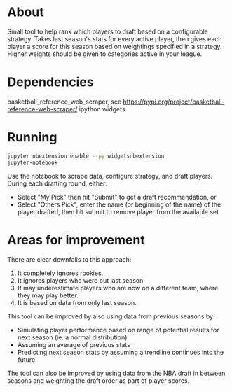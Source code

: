 # About
Small tool to help rank which players to draft based on a configurable strategy.
Takes last season's stats for every active player, then gives each player a score for this season based on weightings
specified in a strategy. Higher weights should be given to categories active in your league.

# Dependencies
basketball_reference_web_scraper, see https://pypi.org/project/basketball-reference-web-scraper/
ipython widgets

# Running
```bash
jupyter nbextension enable --py widgetsnbextension
jupyter-notebook
```

Use the notebook to scrape data, configure strategy, and draft players.
During each drafting round, either:
- Select "My Pick" then hit "Submit" to get a draft recommendation,
or
- Select "Others Pick", enter the name (or beginning of the name) of the player drafted, then hit submit to remove player from the available set

# Areas for improvement
There are clear downfalls to this approach:
1. It completely ignores rookies.
2. It ignores players who were out last season.
3. It may underestimate players who are now on a different team, where they may play better.
4. It is based on data from only last season.

This tool can be improved by also using data from previous seasons by:
 - Simulating player performance based on range of potential results for next season (ie. a normal distribution)
 - Assuming an average of previous stats
 - Predicting next season stats by assuming a trendline continues into the future

The tool can also be improved by using data from the NBA draft in between seasons and weighting the draft order as part of player scores.

